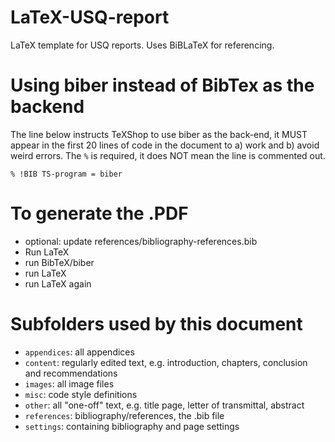 # LaTeX-USQ-report
LaTeX template for USQ reports. Uses BiBLaTeX for referencing.

# Using biber instead of BibTex as the backend
The line below instructs TeXShop to use biber as the back-end, it MUST appear in the first 20 lines of code in the document to a) work and b) avoid weird errors. The `%` is required, it does NOT mean the line is commented out.

`% !BIB TS-program = biber`

# To generate the .PDF
- optional: update references/bibliography-references.bib
- Run LaTeX
- run BibTeX/biber
- run LaTeX
- run LaTeX again

# Subfolders used by this document
- `appendices`: all appendices
- `content`: regularly edited text, e.g. introduction, chapters, conclusion and recommendations
- `images`: all image files
- `misc`: code style definitions
- `other`: all "one-off" text, e.g. title page, letter of transmittal, abstract
- `references`: bibliography/references, the .bib file
- `settings`: containing bibliography and page settings
